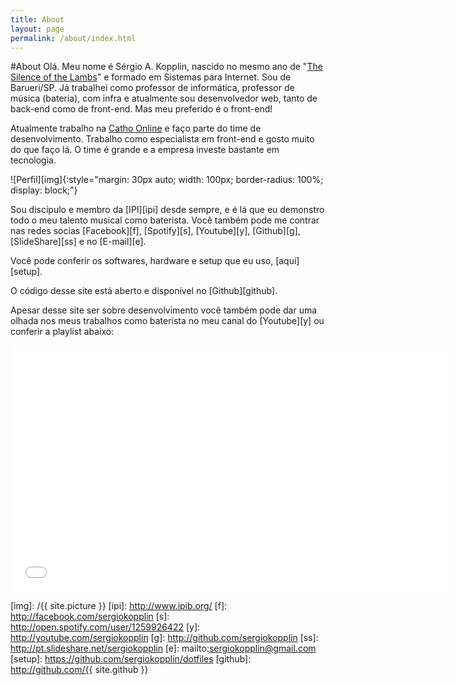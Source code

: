 ```yaml
---
title: About
layout: page
permalink: /about/index.html
---
```

#About
Olá. Meu nome é Sérgio A. Kopplin, nascido no mesmo ano de "[The Silence of the Lambs][imdb]" e formado em Sistemas para Internet. Sou de Barueri/SP. Já trabalhei como professor de informática, professor de música (bateria), com infra e atualmente sou desenvolvedor web, tanto de back-end como de front-end. Mas meu preferido é o front-end!

Atualmente trabalho na [Catho Online][catho] e faço parte do time de desenvolvimento. Trabalho como especialista em front-end e gosto muito do que faço lá. O time é grande e a empresa investe bastante em tecnologia.

![Perfil][img]{:style="margin: 30px auto; width: 100px; border-radius: 100%; display: block;"}

Sou discípulo e membro da [IPI][ipi] desde sempre, e é lá que eu demonstro todo o meu talento musical como baterista. Você também pode me contrar nas redes socias [Facebook][f], [Spotify][s], [Youtube][y], [Github][g], [SlideShare][ss] e no [E-mail][e].

Você pode conferir os softwares, hardware e setup que eu uso, [aqui][setup].

O código desse site está aberto e disponível no [Github][github].

Apesar desse site ser sobre desenvolvimento você também pode dar uma olhada nos meus trabalhos como baterista no meu canal do [Youtube][y] ou conferir a playlist abaixo:

<iframe width="700" height="394" src="//www.youtube.com/embed/videoseries?list=PLEOSK5h2UUqVC3U2_NygtskxAaLW0DfUK" frameborder="0" allowfullscreen></iframe>

[imdb]: http://imdb.com/title/tt0102926/
[catho]: http://catho.com.br/
[img]: /{{ site.picture }}
[ipi]: http://www.ipib.org/
[f]: http://facebook.com/sergiokopplin
[s]: http://open.spotify.com/user/1259926422
[y]: http://youtube.com/sergiokopplin
[g]: http://github.com/sergiokopplin
[ss]: http://pt.slideshare.net/sergiokopplin
[e]: mailto:sergiokopplin@gmail.com
[setup]: https://github.com/sergiokopplin/dotfiles
[github]: http://github.com/{{ site.github }}
